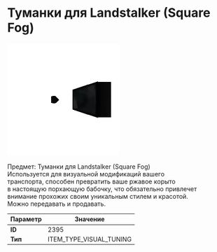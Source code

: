 # Туманки для Landstalker (Square Fog)

![Item Image](../img/2395.webp?raw=true)

Предмет: Туманки для Landstalker (Square Fog)<br>Используется для визуальной модификаций вашего<br>транспорта, способен превратить ваше ржавое корыто<br>в настоящую порхающую бабочку, что обязательно привлечет<br>внимание прохожих своим уникальным стилем и красотой.<br>Можно передавать и продавать.


| Параметр | Значение |
|----------|----------|
| **ID** | 2395 |
| **Тип** | ITEM_TYPE_VISUAL_TUNING |

